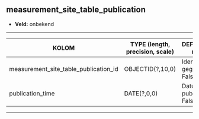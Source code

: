 ## measurement_site_table_publication

* __Veld:__ onbekend

***

| __KOLOM__                             | __TYPE (length, precision, scale)__          	 | __DEFINITIE__(beschrijving; nullable; default)                     |
|---------------------------------------|------------------------------------------------|--------------------------------------------------------------------|
| measurement_site_table_publication_id | OBJECTID(?,10,0)                               | Identifier. Wordt zelf gegenereerd.; Nullable: False; Default: ??? |
| publication_time                      | DATE(?,0,0)                                    | Datum en tijd van publicatie; Nullable: False; Default: ???        |

***
